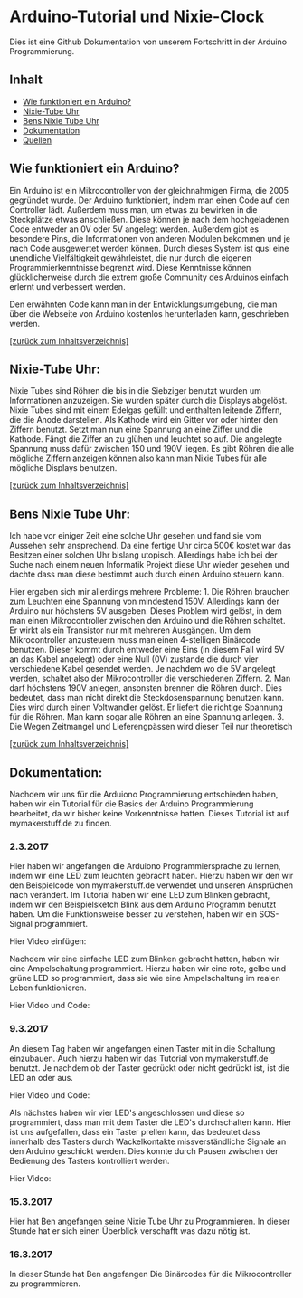 <h1>
Arduino-Tutorial und Nixie-Clock
</h1>

<p>
Dies ist eine Github Dokumentation von unserem Fortschritt in der Arduino Programmierung.
</p>

<h2>
<a id="Inh"> Inhalt </a>
</h2>

<ul>
<li><a href="#lvl1"> Wie funktioniert ein Arduino?</a></li>
<li><a href="#lvl2"> Nixie-Tube Uhr</a></li>
<li><a href="#lvl3"> Bens Nixie Tube Uhr</a></li>
<li><a href="#lvl4"> Dokumentation </a></li>
<li><a href="#Quell"> Quellen</a></li>
</ul>


<h2>
Wie funktioniert ein Arduino?
</h2>

<p>
Ein Arduino ist ein Mikrocontroller von der gleichnahmigen Firma, die 2005 gegründet wurde.
Der Arduino funktioniert, indem man einen Code auf den Controller lädt. Außerdem muss man, um etwas zu bewirken in die Steckplätze etwas anschließen.
Diese können je nach dem hochgeladenen Code entweder an 0V oder 5V angelegt werden. Außerdem gibt es besondere Pins, die Informationen von anderen Modulen bekommen und je nach Code ausgewertet werden können.
Durch dieses System ist qusi eine unendliche Vielfältigkeit gewährleistet, die nur durch die eigenen Programmierkenntnisse begrenzt wird.
Diese Kenntnisse können glücklicherweise durch die extrem große Community des Arduinos einfach erlernt und verbessert werden.
</p>
<p>
Den erwähnten Code kann man in der Entwicklungsumgebung, die man über die Webseite von Arduino kostenlos herunterladen kann, geschrieben werden.
</p>
<p>
<a href="#Inh"> [zurück zum Inhaltsverzeichnis] </a>
</p>

<h2>
Nixie-Tube Uhr:
</h2>
<p>
Nixie Tubes sind Röhren die bis in die Siebziger benutzt wurden um Informationen anzuzeigen. Sie wurden später durch die Displays abgelöst.
Nixie Tubes sind mit einem Edelgas gefüllt und enthalten leitende Ziffern, die die Anode darstellen. Als Kathode wird ein Gitter vor oder hinter den Ziffern benutzt.
Setzt man nun eine Spannung an eine Ziffer und die Kathode. Fängt die Ziffer an zu glühen und leuchtet so auf. Die angelegte Spannung muss dafür zwischen 150 und 190V liegen.
Es gibt Röhren die alle mögliche Ziffern anzeigen können also kann man Nixie Tubes für alle mögliche Displays benutzen. 
</p>
<p>
<a href="#Inh"> [zurück zum Inhaltsverzeichnis] </a>
</p>

<h2>
Bens Nixie Tube Uhr:
</h2>
<p>
Ich habe vor einiger Zeit eine solche Uhr gesehen und fand sie vom Aussehen sehr ansprechend.
Da eine fertige Uhr circa 500€ kostet war das Besitzen einer solchen Uhr bislang utopisch.
Allerdings habe ich bei der Suche nach einem neuen Informatik Projekt diese Uhr wieder gesehen und dachte dass man diese bestimmt auch durch einen Arduino steuern kann.
</p>
Hier ergaben sich mir allerdings mehrere Probleme:
1. Die Röhren brauchen zum Leuchten eine Spannung von mindestend 150V. Allerdings kann der Arduino nur höchstens 5V ausgeben.
Dieses Problem wird gelöst, in dem man einen Mikrocontroller zwischen den Arduino und die Röhren schaltet. Er wirkt als ein Transistor nur mit mehreren Ausgängen. Um dem Mikrocontroller anzusteuern muss man einen 4-stelligen Binärcode benutzen. Dieser kommt durch entweder eine Eins (in diesem Fall wird 5V an das Kabel angelegt) oder eine Null (0V) zustande die durch vier verschiedene Kabel gesendet werden. Je nachdem wo die 5V angelegt werden, schaltet also der Mikrocontroller die verschiedenen Ziffern. 
2. Man darf höchstens 190V anlegen, ansonsten brennen die Röhren durch.
Dies bedeutet, dass man nicht direkt die Steckdosenspannung benutzen kann.
Dies wird durch einen Voltwandler gelöst. Er liefert die richtige Spannung für die Röhren. Man kann sogar alle Röhren an eine Spannung anlegen.
3. Die 
Wegen Zeitmangel und Lieferengpässen wird dieser Teil nur theoretisch

<p>
<a href="#Inh"> [zurück zum Inhaltsverzeichnis] </a>
</p>


<h2>
Dokumentation:
</h2>
<p>
Nachdem wir uns für die Arduiono Programmierung entschieden haben, haben wir ein Tutorial für die Basics der Arduino Programmierung bearbeitet, da wir bisher keine Vorkenntnisse hatten.
Dieses Tutorial ist auf mymakerstuff.de zu finden. 
</p>
<h3>
2.3.2017 
</h3>
<p>
Hier haben wir angefangen die Arduiono Programmiersprache zu lernen, indem wir eine LED zum leuchten gebracht haben.
Hierzu haben wir den wir den Beispielcode von mymakerstuff.de verwendet und unseren Ansprüchen nach verändert. 
Im Tutorial haben wir eine LED zum Blinken gebracht, indem wir den Beispielsketch Blink aus dem Arduino Programm benutzt haben.
Um die Funktionsweise besser zu verstehen, haben wir ein SOS-Signal programmiert. 
</p>
Hier Video einfügen:
<p>
Nachdem wir eine einfache LED zum Blinken gebracht hatten, haben wir eine Ampelschaltung programmiert. 
Hierzu haben wir eine rote, gelbe und grüne LED so programmiert, dass sie wie eine Ampelschaltung im realen Leben funktionieren.
</p>
Hier Video und Code:
<h3>
9.3.2017
</h3>
<p>
An diesem Tag haben wir angefangen einen Taster mit in die Schaltung einzubauen. Auch hierzu haben wir das Tutorial von mymakerstuff.de benutzt.
Je nachdem ob der Taster gedrückt oder nicht gedrückt ist, ist die LED an oder aus. 
</p>
Hier Video und Code:

<p>
Als nächstes haben wir vier LED's angeschlossen und diese so programmiert, dass man mit dem Taster die LED's durchschalten kann. 
Hier ist uns aufgefallen, dass ein Taster prellen kann, das bedeutet dass innerhalb des Tasters durch Wackelkontakte missverständliche Signale an den Arduino geschickt werden.
Dies konnte durch Pausen zwischen der Bedienung des Tasters kontrolliert werden. 
</p>
Hier Video: 

<h3>
15.3.2017
</h3>
<p>
Hier hat Ben angefangen seine Nixie Tube Uhr zu Programmieren. In dieser Stunde hat er sich einen Überblick verschafft was dazu nötig ist.
</p>
<h3>
16.3.2017
</h3>
<p>
In dieser Stunde hat Ben angefangen Die Binärcodes für die Mikrocontroller zu programmieren. 
</p>




